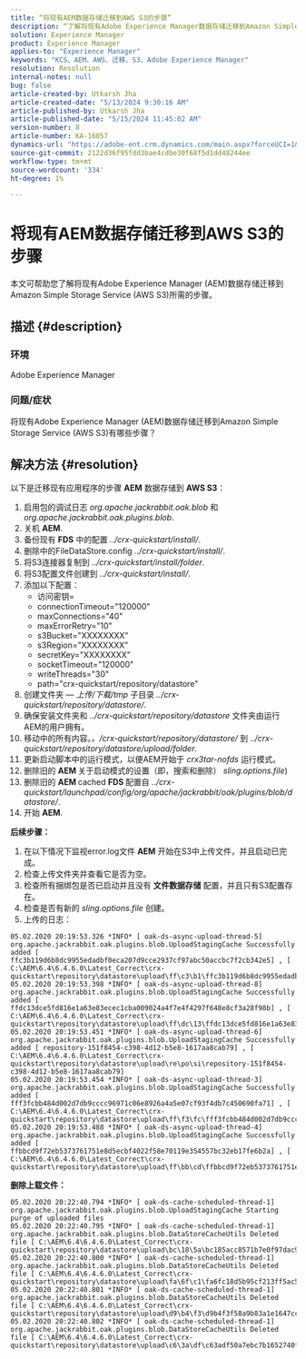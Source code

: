 ```yaml
---
title: “将现有AEM数据存储迁移到AWS S3的步骤”
description: “了解将现有Adobe Experience Manager数据存储迁移到Amazon Simple Storage Service (AWS S3)的步骤。”
solution: Experience Manager
product: Experience Manager
applies-to: "Experience Manager"
keywords: "KCS、AEM、AWS、迁移、S3、Adobe Experience Manager"
resolution: Resolution
internal-notes: null
bug: false
article-created-by: Utkarsh Jha
article-created-date: "5/13/2024 9:30:16 AM"
article-published-by: Utkarsh Jha
article-published-date: "5/15/2024 11:45:02 AM"
version-number: 8
article-number: KA-16057
dynamics-url: "https://adobe-ent.crm.dynamics.com/main.aspx?forceUCI=1&pagetype=entityrecord&etn=knowledgearticle&id=4e85f866-0b11-ef11-9f8a-6045bd006704"
source-git-commit: 2122d36f95fdd3bae4cdbe30f68f5d1dd48244ee
workflow-type: tm+mt
source-wordcount: '334'
ht-degree: 1%

---
```


# 将现有AEM数据存储迁移到AWS S3的步骤


本文可帮助您了解将现有Adobe Experience Manager (AEM)数据存储迁移到Amazon Simple Storage Service (AWS S3)所需的步骤。

## 描述 {#description}


### 环境

Adobe Experience Manager



### 问题/症状

将现有Adobe Experience Manager (AEM)数据存储迁移到Amazon Simple Storage Service (AWS S3)有哪些步骤？


## 解决方法 {#resolution}


以下是迁移现有应用程序的步骤 <b>AEM</b> 数据存储到 <b>AWS S3</b>：

1. 启用包的调试日志 *org.apache.jackrabbit.oak.blob* 和 *org.apache.jackrabbit.oak.plugins.blob*.
2. 关机 <b>AEM</b>.
3. 备份现有 <b>FDS</b> 中的配置 *../crx-quickstart/install/*.
4. 删除中的FileDataStore.config *../crx-quickstart/install/*.
5. 将S3连接器复制到 *../crx-quickstart/install/folder*.
6. 将S3配置文件创建到 *../crx-quickstart/install/*.
7. 添加以下配置： 
   - 访问密钥=
   - connectionTimeout=&quot;120000&quot;
   - maxConnections=&quot;40&quot;
   - maxErrorRetry=&quot;10&quot;
   - s3Bucket=&quot;XXXXXXXX&quot;
   - s3Region=”XXXXXXXX”
   - secretKey=&quot;XXXXXXXX&quot;
   - socketTimeout=&quot;120000&quot;
   - writeThreads=&quot;30&quot;
   - path=&quot;crx-quickstart/repository/datastore&quot;
8. 创建文件夹 —  *上传/下载/tmp* 子目录 *../crx-quickstart/repository/datastore/*.
9. 确保安装文件夹和 *../crx-quickstart/repository/datastore* 文件夹由运行AEM的用户拥有。
10. 移动中的所有内容。*。/crx-quickstart/repository/datastore/* 到 *../crx-quickstart/repository/datastore/upload/folder*.
11. 更新启动脚本中的运行模式，以便AEM开始于 *crx3tar-nofds* 运行模式。
12. 删除旧的 <b>AEM </b>关于启动模式的设置（即，搜索和删除） *sling.options.file*)
13. 删除旧的 <b>AEM </b>cached <b>FDS </b>配置自 *../crx-quickstart/launchpad/config/org/apache/jackrabbit/oak/plugins/blob/datastore/*.
14. 开始 <b>AEM</b>.


<b>后续步骤：</b>

1. 在以下情况下监视error.log文件 <b>AEM</b> 开始在S3中上传文件，并且启动已完成。
2. 检查上传文件夹并查看它是否为空。
3. 检查所有捆绑包是否已启动并且没有 <b>文件数据存储</b> 配置，并且只有S3配置存在。
4. 检查是否有新的 *sling.options.file* 创建。
5. 上传的日志：





```
05.02.2020 20:19:53.326 *INFO* [ oak-ds-async-upload-thread-5]  org.apache.jackrabbit.oak.plugins.blob.UploadStagingCache Successfully added [ ffc3b119d6b8dc9955edadbf0eca207d9cce2937cf97abc50accbc7f2cb342e5] , [ C:\AEM\6.4\6.4.6.0\Latest_Correct\crx-quickstart\repository\datastore\upload\ff\c3\b1\ffc3b119d6b8dc9955edadbf0eca207d9cce2937cf97abc50accbc7f2cb342e5] 
05.02.2020 20:19:53.398 *INFO* [ oak-ds-async-upload-thread-8]  org.apache.jackrabbit.oak.plugins.blob.UploadStagingCache Successfully added [ ffdc13dce5fd816e1a63e83ecec1cba009024a4f7e4f4297f648e8cf3a28f98b] , [ C:\AEM\6.4\6.4.6.0\Latest_Correct\crx-quickstart\repository\datastore\upload\ff\dc\13\ffdc13dce5fd816e1a63e83ecec1cba009024a4f7e4f4297f648e8cf3a28f98b] 
05.02.2020 20:19:53.451 *INFO* [ oak-ds-async-upload-thread-6]  org.apache.jackrabbit.oak.plugins.blob.UploadStagingCache Successfully added [ repository-151f8454-c398-4d12-b5e8-1617aa8cab79] , [ C:\AEM\6.4\6.4.6.0\Latest_Correct\crx-quickstart\repository\datastore\upload\re\po\si\repository-151f8454-c398-4d12-b5e8-1617aa8cab79] 
05.02.2020 20:19:53.454 *INFO* [ oak-ds-async-upload-thread-3]  org.apache.jackrabbit.oak.plugins.blob.UploadStagingCache Successfully added [ fff3fcbb484d002d7db9cccc96971c06e8926a4a5e07cf93f4db7c450690fa71] , [ C:\AEM\6.4\6.4.6.0\Latest_Correct\crx-quickstart\repository\datastore\upload\ff\f3\fc\fff3fcbb484d002d7db9cccc96971c06e8926a4a5e07cf93f4db7c450690fa71] 
05.02.2020 20:19:53.488 *INFO* [ oak-ds-async-upload-thread-4]  org.apache.jackrabbit.oak.plugins.blob.UploadStagingCache Successfully added [ ffbbcd9f72eb5373761751e8d5ecbf4022f58e70119e354557bc32eb17fe6b2a] , [ C:\AEM\6.4\6.4.6.0\Latest_Correct\crx-quickstart\repository\datastore\upload\ff\bb\cd\ffbbcd9f72eb5373761751e8d5ecbf4022f58e70119e354557bc32eb17fe6b2a]
```


<b>删除上载文件：</b>




```
05.02.2020 20:22:40.794 *INFO* [ oak-ds-cache-scheduled-thread-1]  org.apache.jackrabbit.oak.plugins.blob.UploadStagingCache Starting purge of uploaded files
05.02.2020 20:22:40.795 *INFO* [ oak-ds-cache-scheduled-thread-1]  org.apache.jackrabbit.oak.plugins.blob.DataStoreCacheUtils Deleted file [ C:\AEM\6.4\6.4.6.0\Latest_Correct\crx-quickstart\repository\datastore\upload\bc\18\5a\bc185acc8571b7e0f97dac92b0285fe248004909c3d8264e03cfb2a8101bada6] 
05.02.2020 20:22:40.800 *INFO* [ oak-ds-cache-scheduled-thread-1]  org.apache.jackrabbit.oak.plugins.blob.DataStoreCacheUtils Deleted file [ C:\AEM\6.4\6.4.6.0\Latest_Correct\crx-quickstart\repository\datastore\upload\fa\6f\c1\fa6fc18d5b95cf213ff5ac5d9eb0fed7c61310ac2c373ca2cbf187844bf39c24] 
05.02.2020 20:22:40.801 *INFO* [ oak-ds-cache-scheduled-thread-1]  org.apache.jackrabbit.oak.plugins.blob.DataStoreCacheUtils Deleted file [ C:\AEM\6.4\6.4.6.0\Latest_Correct\crx-quickstart\repository\datastore\upload\d9\b4\f3\d9b4f3f58a9b83a1e1647cc23b77d672836171afdccbbbd8726f480b741a4c2e] 
05.02.2020 20:22:40.802 *INFO* [ oak-ds-cache-scheduled-thread-1]  org.apache.jackrabbit.oak.plugins.blob.DataStoreCacheUtils Deleted file [ C:\AEM\6.4\6.4.6.0\Latest_Correct\crx-quickstart\repository\datastore\upload\c6\3a\df\c63adf50a7ebc7b1652740fb8be9b72f5b76d22477f0d411becab2f8eeceb70b]
```

